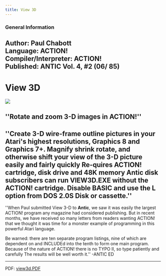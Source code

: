```yaml
---
title: View 3D
---
```

### General Information  
Author: Paul Chabott  
Language: ACTION!  
Compiler/Interpreter: ACTION!  
Published: ANTIC Vol. 4, #2 (06/ 85)  
---
# View 3D  
![](attachments/view3d.gif)  
## ''Rotate and zoom 3-D images in ACTION!''  
  
''Create 3-D wire-frame outline pictures in your Atari's highest resolutions, Graphics 8 and Graphics 7+. Magnify shrink rotate, and otherwise shift your view of the 3-D picture easily and fairly quickly Re-quires ACTION! cartridge, disk drive and 48K memory Antic disk subscribers can run VIEW3D.EXE without the ACTION! cartridge. Disable BASIC and use the L option from DOS 2.0S Disk or cassette.''  
---
''When Paul submitted View 3-D to __Antic__, we saw it was easily the largest ACTION! program any magazine had considered publishing. But in recent months, we have received so many letters from readers wanting ACTION! that we thought it was time for a monster example of programming in this powerful Atari language.  
  
Be warned: there are ten separate program listings, nine of which are dependent on and INCLUDEd into the tenth to form one main program. Because of the nature of ACTION! there is no TYPO II, so type patiently and carefully The results will be well worth it.'' -ANTIC ED  
  
  
  
  
---
PDF: [view3d.PDF](attachments/view3d.PDF)  
